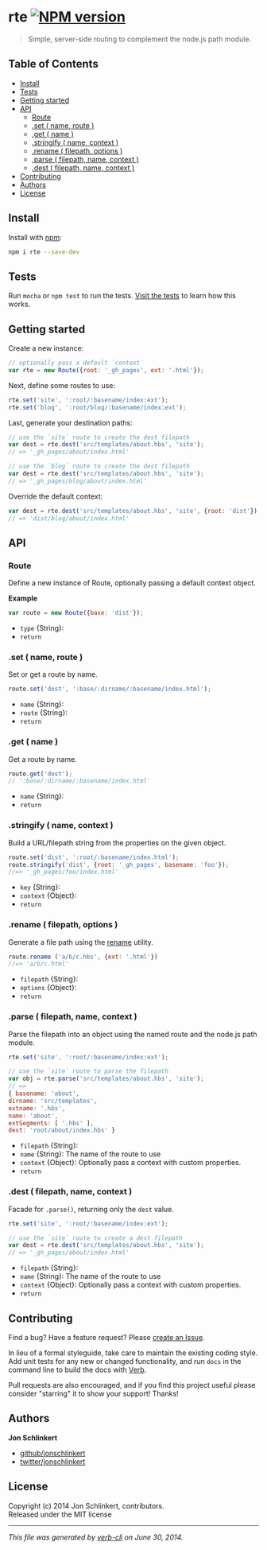 # rte [![NPM version](https://badge.fury.io/js/rte.png)](http://badge.fury.io/js/rte)

> Simple, server-side routing to complement the node.js path module.

## Table of Contents

<!-- toc -->
* [Install](#install)
* [Tests](#tests)
* [Getting started](#getting-started)
* [API](#api)
  * [Route](#route)
  * [.set ( name, route )](#set-name-route)
  * [.get ( name )](#get-name)
  * [.stringify ( name, context )](#stringify-name-context)
  * [.rename ( filepath, options )](#rename-filepath-options)
  * [.parse ( filepath, name, context )](#parse-filepath-name-context)
  * [.dest ( filepath, name, context )](#dest-filepath-name-context)
* [Contributing](#contributing)
* [Authors](#authors)
* [License](#license)

<!-- toc stop -->
## Install
Install with [npm](npmjs.org):

```bash
npm i rte --save-dev
```

## Tests

Run `mocha` or `npm test` to run the tests. [Visit the tests](test) to learn how this works.

## Getting started

Create a new instance:

```js
// optionally pass a default `context`
var rte = new Route({root: '_gh_pages', ext: '.html'});
```

Next, define some routes to use:

```js
rte.set('site', ':root/:basename/index:ext');
rte.set('blog', ':root/blog/:basename/index:ext');
```

Last, generate your destination paths:

```js
// use the `site` route to create the dest filepath
var dest = rte.dest('src/templates/about.hbs', 'site');
// => '_gh_pages/about/index.html'

// use the `blog` route to create the dest filepath
var dest = rte.dest('src/templates/about.hbs', 'site');
// => '_gh_pages/blog/about/index.html'
```

Override the default context:

```js
var dest = rte.dest('src/templates/about.hbs', 'site', {root: 'dist'});
// => 'dist/blog/about/index.html'
```

## API
### Route

Define a new instance of Route, optionally passing a default context object.

**Example**

```js
var route = new Route({base: 'dist'});
```

* `type` {String}:  
* `return`  


### .set ( name, route )

Set or get a route by name.

```js
route.set('dest', ':base/:dirname/:basename/index.html');
```

* `name` {String}:  
* `route` {String}:  
* `return`  


### .get ( name )

Get a route by name.

```js
route.get('dest');
// ':base/:dirname/:basename/index.html'
```

* `name` {String}:  
* `return`  


### .stringify ( name, context )

Build a URL/filepath string from the properties on the given object.

```js
route.set('dist', ':root/:basename/index.html');
route.stringify('dist', {root: '_gh_pages', basename: 'foo'});
//=> '_gh_pages/foo/index.html'
```

* `key` {String}:  
* `context` {Object}:  
* `return`  


### .rename ( filepath, options )

Generate a file path using the [rename](lib/rename.js) utility.

```js
route.rename ('a/b/c.hbs', {ext: '.html'})
//=> 'a/b/c.html'
```

* `filepath` {String}:  
* `options` {Object}:  
* `return`  


### .parse ( filepath, name, context )

Parse the filepath into an object using the named route and the node.js path module.

```js
rte.set('site', ':root/:basename/index:ext');

// use the `site` route to parse the filepath
var obj = rte.parse('src/templates/about.hbs', 'site');
// =>
{ basename: 'about',
dirname: 'src/templates',
extname: '.hbs',
name: 'about',
extSegments: [ '.hbs' ],
dest: 'root/about/index.hbs' }
```

* `filepath` {String}:  
* `name` {String}: The name of the route to use 
* `context` {Object}: Optionally pass a context with custom properties. 
* `return`  


### .dest ( filepath, name, context )

Facade for `.parse()`, returning only the `dest` value.

```js
rte.set('site', ':root/:basename/index:ext');

// use the `site` route to create a dest filepath
var dest = rte.dest('src/templates/about.hbs', 'site');
// => '_gh_pages/about/index.html'
```

* `filepath` {String}:  
* `name` {String}: The name of the route to use 
* `context` {Object}: Optionally pass a context with custom properties. 
* `return`

## Contributing
Find a bug? Have a feature request? Please [create an Issue](https://github.com/jonschlinkert/rte/issues).

In lieu of a formal styleguide, take care to maintain the existing coding style. Add unit tests for any new or changed functionality,
and run `docs` in the command line to build the docs with [Verb](https://github.com/assemble/verb).

Pull requests are also encouraged, and if you find this project useful please consider "starring" it to show your support! Thanks!

## Authors

**Jon Schlinkert**
 
+ [github/jonschlinkert](https://github.com/jonschlinkert)
+ [twitter/jonschlinkert](http://twitter.com/jonschlinkert) 

## License
Copyright (c) 2014 Jon Schlinkert, contributors.  
Released under the MIT license

***

_This file was generated by [verb-cli](https://github.com/assemble/verb-cli) on June 30, 2014._